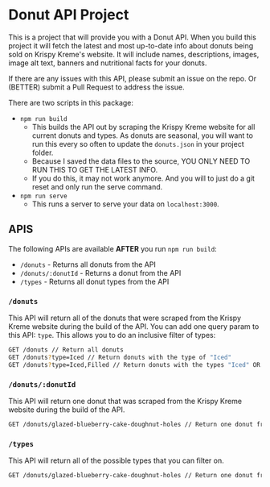 # Donut API Project

This is a project that will provide you with a Donut API. When you build this project it will fetch the
latest and most up-to-date info about donuts being sold on Krispy Kreme's website. It will include names,
descriptions, images, image alt text, banners and nutritional facts for your donuts.

If there are any issues with this API, please submit an issue on the repo. Or (BETTER) submit a Pull
Request to address the issue.

There are two scripts in this package:

-   `npm run build`
    -   This builds the API out by scraping the Krispy Kreme website for all current donuts and types.
        As donuts are seasonal, you will want to run this every so often to update the `donuts.json` in
        your project folder.
    -   Because I saved the data files to the source, YOU ONLY NEED TO RUN THIS TO GET THE LATEST INFO.
    -   If you do this, it may not work anymore. And you will to just do a git reset and only run the
        serve command.
-   `npm run serve`
    -   This runs a server to serve your data on `localhost:3000`.

## APIS

The following APIs are available **AFTER** you run `npm run build`:

-   `/donuts` - Returns all donuts from the API
-   `/donuts/:donutId` - Returns a donut from the API
-   `/types` - Returns all donut types from the API

### `/donuts`

This API will return all of the donuts that were scraped from the Krispy Kreme website during the
build of the API. You can add one query param to this API: `type`. This allows you to do an
inclusive filter of types:

```bash
GET /donuts // Return all donuts
GET /donuts?type=Iced // Return donuts with the type of "Iced"
GET /donuts?type=Iced,Filled // Return donuts with the types "Iced" OR "Filled"
```

### `/donuts/:donutId`

This API will return one donut that was scraped from the Krispy Kreme website during the build of
the API.

```bash
GET /donuts/glazed-blueberry-cake-doughnut-holes // Return one donut from the API
```

### `/types`

This API will return all of the possible types that you can filter on.

```bash
GET /donuts/glazed-blueberry-cake-doughnut-holes // Return one donut from the API
```
